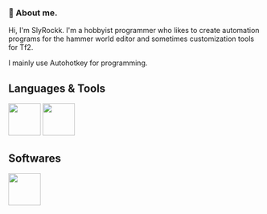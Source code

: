 ### 💫 About me.
Hi, I'm SlyRockk. I'm a hobbyist programmer who likes to create automation programs for the hammer world editor and sometimes customization tools for Tf2.

I mainly use Autohotkey for programming.


## Languages & Tools

<img src="https://github.com/user-attachments/assets/2b7f03ea-cce8-4d8f-b9eb-bc11c9529ec6" width="64" height="64">
<img src="https://github.com/user-attachments/assets/6e48be2e-68cf-488e-9834-0c8e16ea6719" width="64" height="64">

## Softwares

<img src="https://github.com/user-attachments/assets/ae59a19d-a883-4168-b7a2-b1b18d938cf4" width="64" height="64">
